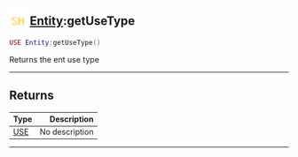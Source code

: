 ## <img src="../../.gitbook/assets/shared.png" width="32" height="32" /> [Entity](../entity/README.md):getUseType

```lua
USE Entity:getUseType()
```

Returns the ent use type<br>

-----------------
## Returns

| Type   | Description |
| ------ | ----------: |
| [USE](../use/README.md) | No description |


--------